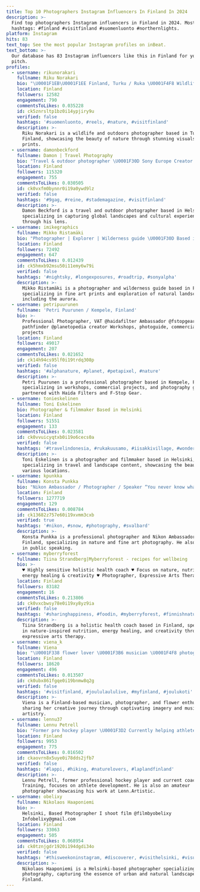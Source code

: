 ```yaml
---
title: Top 10 Photographers Instagram Influencers In Finland In 2024
description: >-
  Find top photographers Instagram influencers in Finland in 2024. Most popular
  hashtags: #finland #visitfinland #suomenluonto #northernlights.
platform: Instagram
hits: 83
text_top: See the most popular Instagram profiles on inBeat.
text_bottom: >-
  Our database has 83 Instagram influencers like this in Finland for you to
  pitch.
profiles:
  - username: rikunorakari
    fullname: Riku Norakari
    bio: "\U0001F1EB\U0001F1EE Finland, Turku / Ruka \U0001F4F8 Wildlife and outdoors photographer \U0001F4E7 norakaririku@gmail.com | DM \U0001F5BC Prints in highlight, Norakari10 -10% OFF \U0001F5A5 Website:"
    location: Finland
    followers: 12582
    engagement: 790
    commentsToLikes: 0.035228
    id: ck5znrsltp1bz0i14ypjiry9u
    verified: false
    hashtags: '#suomenluonto, #reels, #nature, #visitfinland'
    description: >-
      Riku Norakari is a wildlife and outdoors photographer based in Turku,
      Finland, showcasing the beauty of nature through stunning visuals and
      prints.
  - username: damonbeckford
    fullname: Damon | Travel Photography
    bio: "Travel & outdoor photographer \U0001F30D Sony Europe Creator \U0001F4F8 Helsinki, Finland \U0001F1EB\U0001F1EE I work worldwide Send mail to ⬇️ Damonbeckford@gmail.com @thecuriousfin"
    location: Finland
    followers: 115320
    engagement: 755
    commentsToLikes: 0.030505
    id: ck0vxfm0bynnr0i19a0ywd9lz
    verified: false
    hashtags: '#9gag, #reine, #stademagazine, #visitfinland'
    description: >-
      Damon Beckford is a travel and outdoor photographer based in Helsinki,
      specializing in capturing global landscapes and cultural experiences
      through his lens.
  - username: imikegraphics
    fullname: Mikko Ristamäki
    bio: "Photographer | Explorer | Wilderness guide \U0001F30D Based in Finland ⬇️ Fine Art Prints + Aurora eBook"
    location: Finland
    followers: 72492
    engagement: 647
    commentsToLikes: 0.012439
    id: ck5hmxb92msu50i11emy6w79i
    verified: false
    hashtags: '#nightsky, #longexposures, #roadtrip, #sonyalpha'
    description: >-
      Mikko Ristamäki is a photographer and wilderness guide based in Finland,
      specializing in fine art prints and exploration of natural landscapes,
      including the aurora.
  - username: petripuurunen
    fullname: 'Petri Puurunen / Kempele, Finland'
    bio: >-
      Professional Photographer, VAT @haidafilter Ambassador @fstopgear
      pathfinder @planetopedia creator Workshops, photoguide, commercial
      projects
    location: Finland
    followers: 49017
    engagement: 207
    commentsToLikes: 0.021652
    id: ck14h94cs95lf0i19trdq308p
    verified: false
    hashtags: '#alphanature, #planet, #petapixel, #nature'
    description: >-
      Petri Puurunen is a professional photographer based in Kempele, Finland,
      specializing in workshops, commercial projects, and photography guidance,
      partnered with Haida Filters and F-Stop Gear.
  - username: tonieskelinen
    fullname: Toni Eskelinen
    bio: Photographer & filmmaker Based in Helsinki
    location: Finland
    followers: 51551
    engagement: 133
    commentsToLikes: 0.023581
    id: ck0vvuicyqtxb0i19o6cecs0a
    verified: false
    hashtags: '#travelindonesia, #rukakuusamo, #iisakkivillage, #wonderfulindonesia'
    description: >-
      Toni Eskelinen is a photographer and filmmaker based in Helsinki,
      specializing in travel and landscape content, showcasing the beauty of
      various locations.
  - username: kpunkka
    fullname: Konsta Punkka
    bio: "Nikon Ambassador / Photographer / Speaker “You never know what nature has in store for you.“ \U0001F98A Fine art prints and more ↡"
    location: Finland
    followers: 1277719
    engagement: 129
    commentsToLikes: 0.008784
    id: ck13682z757e60i19xvmm3cxb
    verified: true
    hashtags: '#nikon, #snow, #photography, #svalbard'
    description: >-
      Konsta Punkka is a professional photographer and Nikon Ambassador based in
      Finland, specializing in nature and fine art photography. He also engages
      in public speaking.
  - username: myberryforest
    fullname: Tiina Strandberg|Myberryforest - recipes for wellbeing
    bio: >-
      ♥ Highly sensitive holistic health coach ♥ Focus on nature, nutrition,
      energy healing & creativity ♥ Photographer, Expressive Arts Therapy
    location: Finland
    followers: 83182
    engagement: 16
    commentsToLikes: 0.213806
    id: ck0vxcbwsy78e0i19xy8yz9ia
    verified: false
    hashtags: '#sharinghappiness, #foodin, #myberryforest, #finnishnatureday'
    description: >-
      Tiina Strandberg is a holistic health coach based in Finland, specializing
      in nature-inspired nutrition, energy healing, and creativity through
      expressive arts therapy.
  - username: viena_k
    fullname: Viena
    bio: "\U0001F338 flower lover \U0001F3B6 musician \U0001F4F8 photographer"
    location: Finland
    followers: 18620
    engagement: 496
    commentsToLikes: 0.013507
    id: ck0ubx861fgqe0i19bnmw8q2g
    verified: false
    hashtags: '#visitfinland, #joululaululive, #myfinland, #joulukoti'
    description: >-
      Viena is a Finland-based musician, photographer, and flower enthusiast,
      sharing her creative journey through captivating imagery and musical
      artistry.
  - username: lennu37
    fullname: Lennu Petrell
    bio: "Former pro hockey player \U0001F3D2 Currently helping athletes to reach their goals as a coach with @sahatraining \U0001F3D2\U0001F3CB️‍♂️\U0001F3C3 Amateur photographer: @lenn.artistic"
    location: Finland
    followers: 9953
    engagement: 775
    commentsToLikes: 0.016502
    id: ckaovrn8x5uye0i78dds2jfb7
    verified: false
    hashtags: '#lappi, #hiking, #naturelovers, #laplandfinland'
    description: >-
      Lennu Petrell, former professional hockey player and current coach at SAHA
      Training, focuses on athlete development. He is also an amateur
      photographer showcasing his work at Lenn.Artistic.
  - username: obelixy
    fullname: Nikolaos Haaponiemi
    bio: >-
      Helsinki, Based Photographer I shoot film @filmbyobelixy
      Infobelixy@gmail.com
    location: Finland
    followers: 33063
    engagement: 505
    commentsToLikes: 0.068954
    id: ck0tznjgdr1920i194dgdi34o
    verified: false
    hashtags: '#thisweekoninstagram, #discoverer, #visithelsinki, #visualgrams'
    description: >-
      Nikolaos Haaponiemi is a Helsinki-based photographer specializing in film
      photography, capturing the essence of urban and natural landscapes in
      Finland.
---
```


